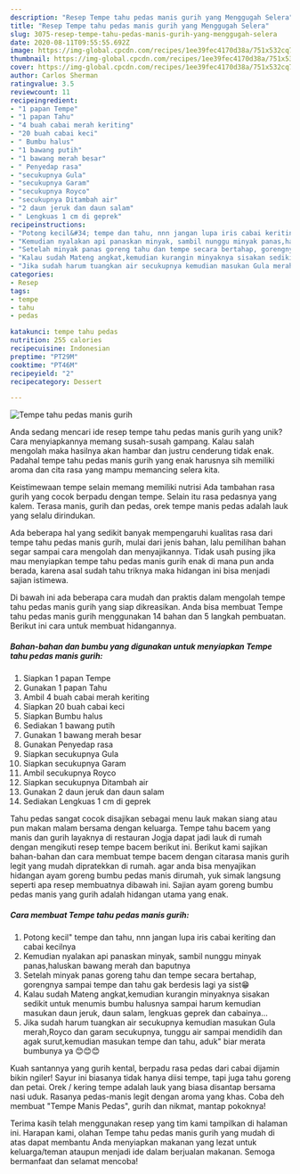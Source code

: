 ```yaml
---
description: "Resep Tempe tahu pedas manis gurih yang Menggugah Selera"
title: "Resep Tempe tahu pedas manis gurih yang Menggugah Selera"
slug: 3075-resep-tempe-tahu-pedas-manis-gurih-yang-menggugah-selera
date: 2020-08-11T09:55:55.692Z
image: https://img-global.cpcdn.com/recipes/1ee39fec4170d38a/751x532cq70/tempe-tahu-pedas-manis-gurih-foto-resep-utama.jpg
thumbnail: https://img-global.cpcdn.com/recipes/1ee39fec4170d38a/751x532cq70/tempe-tahu-pedas-manis-gurih-foto-resep-utama.jpg
cover: https://img-global.cpcdn.com/recipes/1ee39fec4170d38a/751x532cq70/tempe-tahu-pedas-manis-gurih-foto-resep-utama.jpg
author: Carlos Sherman
ratingvalue: 3.5
reviewcount: 11
recipeingredient:
- "1 papan Tempe"
- "1 papan Tahu"
- "4 buah cabai merah keriting"
- "20 buah cabai keci"
- " Bumbu halus"
- "1 bawang putih"
- "1 bawang merah besar"
- " Penyedap rasa"
- "secukupnya Gula"
- "secukupnya Garam"
- "secukupnya Royco"
- "secukupnya Ditambah air"
- "2 daun jeruk dan daun salam"
- " Lengkuas 1 cm di geprek"
recipeinstructions:
- "Potong kecil&#34; tempe dan tahu, nnn jangan lupa iris cabai keriting dan cabai kecilnya"
- "Kemudian nyalakan api panaskan minyak, sambil nunggu minyak panas,haluskan bawang merah dan baputnya"
- "Setelah minyak panas goreng tahu dan tempe secara bertahap, gorengnya sampai tempe dan tahu gak berdesis lagi ya sist😁"
- "Kalau sudah Mateng angkat,kemudian kurangin minyaknya sisakan sedikit untuk menumis bumbu halusnya sampai harum kemudian masukan daun jeruk, daun salam, lengkuas geprek dan cabainya..."
- "Jika sudah harum tuangkan air secukupnya kemudian masukan Gula merah,Royco dan garam secukupnya, tunggu air sampai mendidih dan agak surut,kemudian masukan tempe dan tahu, aduk&#34; biar merata bumbunya ya 😊😊😊"
categories:
- Resep
tags:
- tempe
- tahu
- pedas

katakunci: tempe tahu pedas 
nutrition: 255 calories
recipecuisine: Indonesian
preptime: "PT29M"
cooktime: "PT46M"
recipeyield: "2"
recipecategory: Dessert

---
```



![Tempe tahu pedas manis gurih](https://img-global.cpcdn.com/recipes/1ee39fec4170d38a/751x532cq70/tempe-tahu-pedas-manis-gurih-foto-resep-utama.jpg)

Anda sedang mencari ide resep tempe tahu pedas manis gurih yang unik? Cara menyiapkannya memang susah-susah gampang. Kalau salah mengolah maka hasilnya akan hambar dan justru cenderung tidak enak. Padahal tempe tahu pedas manis gurih yang enak harusnya sih memiliki aroma dan cita rasa yang mampu memancing selera kita.

Keistimewaan tempe selain memang memiliki nutrisi Ada tambahan rasa gurih yang cocok berpadu dengan tempe. Selain itu rasa pedasnya yang kalem. Terasa manis, gurih dan pedas, orek tempe manis pedas adalah lauk yang selalu dirindukan.

Ada beberapa hal yang sedikit banyak mempengaruhi kualitas rasa dari tempe tahu pedas manis gurih, mulai dari jenis bahan, lalu pemilihan bahan segar sampai cara mengolah dan menyajikannya. Tidak usah pusing jika mau menyiapkan tempe tahu pedas manis gurih enak di mana pun anda berada, karena asal sudah tahu triknya maka hidangan ini bisa menjadi sajian istimewa.


Di bawah ini ada beberapa cara mudah dan praktis dalam mengolah tempe tahu pedas manis gurih yang siap dikreasikan. Anda bisa membuat Tempe tahu pedas manis gurih menggunakan 14 bahan dan 5 langkah pembuatan. Berikut ini cara untuk membuat hidangannya.

<!--inarticleads1-->

##### Bahan-bahan dan bumbu yang digunakan untuk menyiapkan Tempe tahu pedas manis gurih:

1. Siapkan 1 papan Tempe
1. Gunakan 1 papan Tahu
1. Ambil 4 buah cabai merah keriting
1. Siapkan 20 buah cabai keci
1. Siapkan  Bumbu halus
1. Sediakan 1 bawang putih
1. Gunakan 1 bawang merah besar
1. Gunakan  Penyedap rasa
1. Siapkan secukupnya Gula
1. Siapkan secukupnya Garam
1. Ambil secukupnya Royco
1. Siapkan secukupnya Ditambah air
1. Gunakan 2 daun jeruk dan daun salam
1. Sediakan  Lengkuas 1 cm di geprek


Tahu pedas sangat cocok disajikan sebagai menu lauk makan siang atau pun makan malam bersama dengan keluarga. Tempe tahu bacem yang manis dan gurih layaknya di restauran Jogja dapat jadi lauk di rumah dengan mengikuti resep tempe bacem berikut ini. Berikut kami sajikan bahan-bahan dan cara membuat tempe bacem dengan citarasa manis gurih legit yang mudah dipratekkan di rumah. agar anda bisa menyajikan hidangan ayam goreng bumbu pedas manis dirumah, yuk simak langsung seperti apa resep membuatnya dibawah ini. Sajian ayam goreng bumbu pedas manis yang gurih adalah hidangan utama yang enak. 

<!--inarticleads2-->

##### Cara membuat Tempe tahu pedas manis gurih:

1. Potong kecil&#34; tempe dan tahu, nnn jangan lupa iris cabai keriting dan cabai kecilnya
1. Kemudian nyalakan api panaskan minyak, sambil nunggu minyak panas,haluskan bawang merah dan baputnya
1. Setelah minyak panas goreng tahu dan tempe secara bertahap, gorengnya sampai tempe dan tahu gak berdesis lagi ya sist😁
1. Kalau sudah Mateng angkat,kemudian kurangin minyaknya sisakan sedikit untuk menumis bumbu halusnya sampai harum kemudian masukan daun jeruk, daun salam, lengkuas geprek dan cabainya...
1. Jika sudah harum tuangkan air secukupnya kemudian masukan Gula merah,Royco dan garam secukupnya, tunggu air sampai mendidih dan agak surut,kemudian masukan tempe dan tahu, aduk&#34; biar merata bumbunya ya 😊😊😊


Kuah santannya yang gurih kental, berpadu rasa pedas dari cabai dijamin bikin ngiler! Sayur ini biasanya tidak hanya diisi tempe, tapi juga tahu goreng dan petai. Orek / kering tempe adalah lauk yang biasa disantap bersama nasi uduk. Rasanya pedas-manis legit dengan aroma yang khas. Coba deh membuat &#34;Tempe Manis Pedas&#34;, gurih dan nikmat, mantap pokoknya! 

Terima kasih telah menggunakan resep yang tim kami tampilkan di halaman ini. Harapan kami, olahan Tempe tahu pedas manis gurih yang mudah di atas dapat membantu Anda menyiapkan makanan yang lezat untuk keluarga/teman ataupun menjadi ide dalam berjualan makanan. Semoga bermanfaat dan selamat mencoba!
